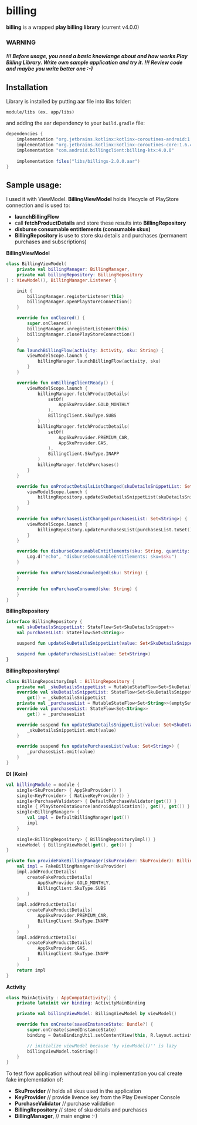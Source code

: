 # billing
**billing** is a wrapped **play billing library** (current v4.0.0)
### WARNING
##### !!! Before usage, you need a basic knowlange about and how works Play Billing Library. Write own sample application and try it. !!! Review code and maybe you write better one :-)

## Installation

Library is installed by putting aar file into libs folder:

```
module/libs (ex. app/libs)
```

and adding the aar dependency to your `build.gradle` file:
```groovy
dependencies {
    implementation "org.jetbrains.kotlinx:kotlinx-coroutines-android:1.6.4"
    implementation "org.jetbrains.kotlinx:kotlinx-coroutines-core:1.6.4"
    implementation "com.android.billingclient:billing-ktx:4.0.0"
    
    implementation files("libs/billings-2.0.0.aar")
}
```

## Sample usage:
I used it with ViewModel. **BillingViewModel** holds lifecycle of PlayStore connection and is used to:
- **launchBillingFlow**
- call **fetchProductDetails** and store these results into **BillingRepository**
- **disburse consumable entitlements (consumable skus)**
- **BillingRepository** is use to store sku details and purchases (permanent purchases and subscriptions)

**BillingViewModel**
```kotlin
class BillingViewModel(
    private val billingManager: BillingManager,
    private val billingRepository: BillingRepository
) : ViewModel(), BillingManager.Listener {

    init {
        billingManager.registerListener(this)
        billingManager.openPlayStoreConnection()
    }

    override fun onCleared() {
        super.onCleared()
        billingManager.unregisterListener(this)
        billingManager.closePlayStoreConnection()
    }

    fun launchBillingFlow(activity: Activity, sku: String) {
        viewModelScope.launch {
            billingManager.launchBillingFlow(activity, sku)
        }
    }

    override fun onBillingClientReady() {
        viewModelScope.launch {
            billingManager.fetchProductDetails(
                setOf(
                    AppSkuProvider.GOLD_MONTHLY
                ),
                BillingClient.SkuType.SUBS
            )
            billingManager.fetchProductDetails(
                setOf(
                    AppSkuProvider.PREMIUM_CAR,
                    AppSkuProvider.GAS,
                ),
                BillingClient.SkuType.INAPP
            )
            billingManager.fetchPurchases()
        }
    }

    override fun onProductDetailsListChanged(skuDetailsSnippetList: Set<SkuDetailsSnippet>) {
        viewModelScope.launch {
            billingRepository.updateSkuDetailsSnippetList(skuDetailsSnippetList.toSet())
        }
    }

    override fun onPurchasesListChanged(purchasesList: Set<String>) {
        viewModelScope.launch {
            billingRepository.updatePurchasesList(purchasesList.toSet())
        }
    }

    override fun disburseConsumableEntitlements(sku: String, quantity: Int) {
        Log.d("echo", "disburseConsumableEntitlements: sku=$sku")
    }

    override fun onPurchaseAcknowledged(sku: String) {
    }

    override fun onPurchaseConsumed(sku: String) {
    }
}
```

**BillingRepository**
```kotlin
interface BillingRepository {
    val skuDetailsSnippetList: StateFlow<Set<SkuDetailsSnippet>>
    val purchasesList: StateFlow<Set<String>>

    suspend fun updateSkuDetailsSnippetList(value: Set<SkuDetailsSnippet>)

    suspend fun updatePurchasesList(value: Set<String>)
}
```

**BillingRepositoryImpl**
```kotlin
class BillingRepositoryImpl : BillingRepository {
    private val _skuDetailsSnippetList = MutableStateFlow<Set<SkuDetailsSnippet>>(emptySet())
    override val skuDetailsSnippetList: StateFlow<Set<SkuDetailsSnippet>>
        get() = _skuDetailsSnippetList
    private val _purchasesList = MutableStateFlow<Set<String>>(emptySet())
    override val purchasesList: StateFlow<Set<String>>
        get() = _purchasesList

    override suspend fun updateSkuDetailsSnippetList(value: Set<SkuDetailsSnippet>) {
        _skuDetailsSnippetList.emit(value)
    }

    override suspend fun updatePurchasesList(value: Set<String>) {
        _purchasesList.emit(value)
    }
}
```

**DI (Koin)**
```kotlin
val billingModule = module {
    single<SkuProvider> { AppSkuProvider() }
    single<KeyProvider> { NativeKeyProvider() }
    single<PurchaseValidator> { DefaultPurchaseValidator(get()) }
    single { PlayStoreDataSource(androidApplication(), get(), get()) }
    single<BillingManager> {
        val impl = DefaultBillingManager(get())
        impl
    }
    
    single<BillingRepository> { BillingRepositoryImpl() }
    viewModel { BillingViewModel(get(), get()) }
}

private fun provideFakeBillingManager(skuProvider: SkuProvider): BillingManager {
    val impl = FakeBillingManager(skuProvider)
    impl.addProductDetails(
        createFakeProductDetails(
            AppSkuProvider.GOLD_MONTHLY,
            BillingClient.SkuType.SUBS
        )
    )
    impl.addProductDetails(
        createFakeProductDetails(
            AppSkuProvider.PREMIUM_CAR,
            BillingClient.SkuType.INAPP
        )
    )
    impl.addProductDetails(
        createFakeProductDetails(
            AppSkuProvider.GAS,
            BillingClient.SkuType.INAPP
        )
    )
    return impl
}
```

**Activity**
```kotlin
class MainActivity : AppCompatActivity() {
    private lateinit var binding: ActivityMainBinding

    private val billingViewModel: BillingViewModel by viewModel()

    override fun onCreate(savedInstanceState: Bundle?) {
        super.onCreate(savedInstanceState)
        binding = DataBindingUtil.setContentView(this, R.layout.activity_main)

        // initialize viewModel because 'by viewModel()'' is lazy
        billingViewModel.toString()
    }
}
```

To test flow application without real billing implementation you cal create fake implementation of:
- **SkuProvider** // holds all skus used in the application
- **KeyProvider** // provide livence key from the Play Developer Console
- **PurchaseValidator** // purchase validation
- **BillingRepository** // store of sku details and purchases
- **BillingManager**, // main engine :-)
